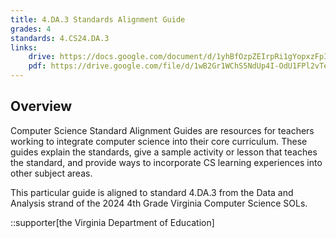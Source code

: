```yaml
---
title: 4.DA.3 Standards Alignment Guide
grades: 4
standards: 4.CS24.DA.3
links:
    drive: https://docs.google.com/document/d/1yhBfOzpZEIrpRi1gYopxzFpI2pQDyXGJiflRowBFpoI/edit?usp=drive_link
    pdf: https://drive.google.com/file/d/1wB2Gr1WChS5NdUp4I-OdU1FPl2vTeOHB/view?usp=drive_link
---
```


## Overview

Computer Science Standard Alignment Guides are resources for teachers working to integrate computer science into their core curriculum. These guides explain the standards, give a sample activity or lesson that teaches the standard, and provide ways to incorporate CS learning experiences into other subject areas. 

This particular guide is aligned to standard 4.DA.3 from the Data and Analysis strand of the 2024 4th Grade Virginia Computer Science SOLs.

::supporter[the Virginia Department of Education]